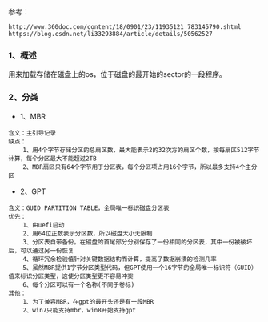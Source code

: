 参考：

```
http://www.360doc.com/content/18/0901/23/11935121_783145790.shtml
https://blog.csdn.net/li33293884/article/details/50562527
```



### 1、概述

用来加载存储在磁盘上的os，位于磁盘的最开始的sector的一段程序。

### 2、分类

- 1、MBR

```
含义：主引导记录
缺点：
	1、用4个字节存储分区的总扇区数，最大能表示2的32次方的扇区个数，按每扇区512字节计算，每个分区最大不能超过2TB
	2、MBR扇区只有64个字节用于分区表，每个分区项占用16个字节，所以最多支持4个主分区
```

- 2、GPT

```
含义：GUID PARTITION TABLE，全局唯一标识磁盘分区表
优先：
	1、由uefi启动
	2、用64位正数表示分区数，所以磁盘大小无限制
	3、分区表自带备份。在磁盘的首尾部分分别保存了一份相同的分区表，其中一份被破坏后，可以通过另一份恢复
	4、循环冗余检验值针对关键数据结构而计算，提高了数据崩溃的检测几率
	5、虽然MBR提供1字节分区类型代码，但GPT使用一个16字节的全局唯一标识符（GUID）值来标识分区类型，这使分区类型更不容易冲突
	6、每个分区可以有一个名称(不同于卷标)
其他：
	1、为了兼容MBR，在gpt的最开头还是有一段MBR
	2、win7只能支持mbr，win8开始支持gpt
```


